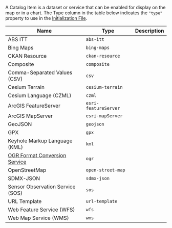 A Catalog Item is a dataset or service that can be enabled for display on the map or in a chart.  The Type column in the table below indicates the `"type"` property to use in the [Initialization File](../customizing/initialization-files.md).

| Name | Type | Description |
|------|------|-------------|
| ABS ITT | `abs-itt` | |
| Bing Maps | `bing-maps` | |
| CKAN Resource | `ckan-resource` | |
| Composite | `composite` | |
| Comma-Separated Values (CSV) | `csv` | |
| Cesium Terrain | `cesium-terrain` | |
| Cesium Language (CZML) | `czml` | |
| ArcGIS FeatureServer | `esri-featureServer` | |
| ArcGIS MapServer | `esri-mapServer` | |
| GeoJSON | `geojson` | |
| GPX | `gpx` | |
| Keyhole Markup Language (KML) | `kml` | |
| [OGR Format Conversion Service](format-conversion-service.md) | `ogr` | |
| OpenStreetMap | `open-street-map` | |
| SDMX-JSON | `sdmx-json` | |
| Sensor Observation Service (SOS) | `sos` | |
| URL Template | `url-template` | |
| Web Feature Service (WFS) | `wfs` | |
| Web Map Service (WMS) | `wms` | |
